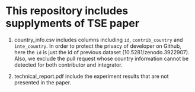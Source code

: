 # This repository includes supplyments of TSE paper
1. country_info.csv includes columns including `id`, `contrib_country` and `inte_country`. In order to protect the privacy of developer on Github, here the `id` is just the id of previous dataset (10.5281/zenodo.3922907). Also, we exclude the pull request whose country information cannot be detected for both contributor and integrator.

2. technical_report.pdf include the experiment results that are not presented in the paper.